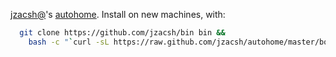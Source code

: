 [jzacsh@](http://jzacsh.com/)'s [autohome](http://github.com/jzacsh/autohome).
Install on new machines, with:
```bash
  git clone https://github.com/jzacsh/bin bin &&
    bash -c "`curl -sL https://raw.github.com/jzacsh/autohome/master/bootstrap.sh` jzacsh/dotfiles"
```
